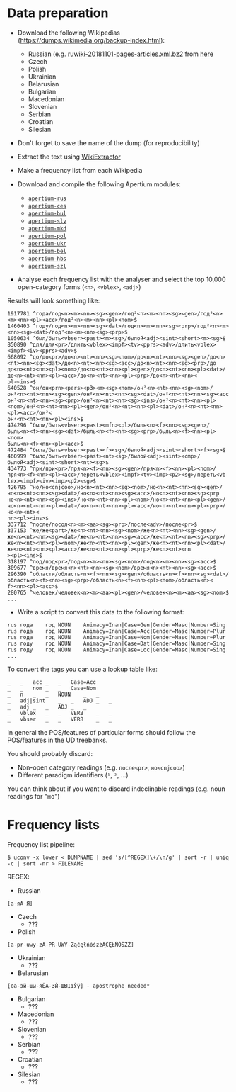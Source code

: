 

# Data preparation

* Download the following Wikipedias (https://dumps.wikimedia.org/backup-index.html):
  * Russian (e.g. [ruwiki-20181101-pages-articles.xml.bz2](https://dumps.wikimedia.org/ruwiki/20181101/ruwiki-20181101-pages-articles.xml.bz2) from [here](https://dumps.wikimedia.org/ruwiki/20181101/)
  * Czech
  * Polish
  * Ukrainian
  * Belarusian
  * Bulgarian 
  * Macedonian 
  * Slovenian
  * Serbian
  * Croatian
  * Silesian

* Don't forget to save the name of the dump (for reproducibility)

* Extract the text using [WikiExtractor](https://github.com/apertium/WikiExtractor)

* Make a frequency list from each Wikipedia

* Download and compile the following Apertium modules:
  * [`apertium-rus`](https://github.com/apertium/apertium-rus)
  * [`apertium-ces`](https://github.com/apertium/apertium-ces)
  * [`apertium-bul`](https://github.com/apertium/apertium-bul)
  * [`apertium-slv`](https://github.com/apertium/apertium-slv)
  * [`apertium-mkd`](https://github.com/apertium/apertium-mkd)
  * [`apertium-pol`](https://github.com/apertium/apertium-pol)
  * [`apertium-ukr`](https://github.com/apertium/apertium-ukr)
  * [`apertium-bel`](https://github.com/apertium/apertium-bel)
  * [`apertium-hbs`](https://github.com/apertium/apertium-hbs)
  * [`apertium-szl`](https://github.com/apertium/apertium-szl)

* Analyse each frequency list with the analyser and select the top 10,000 open-category forms (`<n>`, `<vblex>`, `<adj>`)

Results will look something like:

```
1917781 ^года/год<n><m><nn><sg><gen>/год²<n><m><nn><sg><gen>/год²<n><m><nn><pl><acc>/год²<n><m><nn><pl><nom>$
1460403 ^году/год<n><m><nn><sg><dat>/год<n><m><nn><sg><prp>/год²<n><m><nn><sg><dat>/год²<n><m><nn><sg><prp>$
1050634 ^был/быть<vbser><past><m><sg>/былой<adj><sint><short><m><sg>$
850890 ^для/для<pr>/длить<vblex><impf><tv><pprs><adv>/длить<vblex><impf><iv><pprs><adv>$
668092 ^до/до<pr>/до<n><nt><nn><sg><nom>/до<n><nt><nn><sg><gen>/до<n><nt><nn><sg><dat>/до<n><nt><nn><sg><acc>/до<n><nt><nn><sg><prp>/до
до<n><nt><nn><pl><nom>/до<n><nt><nn><pl><gen>/до<n><nt><nn><pl><dat>/до<n><nt><nn><pl><acc>/до<n><nt><nn><pl><prp>/до<n><nt><nn><
pl><ins>$
640528 ^он/он<prn><pers><p3><m><sg><nom>/он²<n><nt><nn><sg><nom>/он²<n><nt><nn><sg><gen>/он²<n><nt><nn><sg><dat>/он²<n><nt><nn><sg><acc
он²<n><nt><nn><sg><prp>/он²<n><nt><nn><sg><ins>/он²<n><nt><nn><pl><nom>/он²<n><nt><nn><pl><gen>/он²<n><nt><nn><pl><dat>/он²<n><nt><nn><pl><acc>/он²<
он²<n><nt><nn><pl><ins>$
474296 ^были/быть<vbser><past><mfn><pl>/быль<n><f><nn><sg><gen>/быль<n><f><nn><sg><dat>/быль<n><f><nn><sg><prp>/быль<n><f><nn><pl><nom>
быль<n><f><nn><pl><acc>$
472484 ^была/быть<vbser><past><f><sg>/былой<adj><sint><short><f><sg>$
460999 ^было/быть<vbser><past><nt><sg>/былой<adj><sint><cmp>/былой<adj><sint><short><nt><sg>$
434773 ^при/при<pr>/пря<n><f><nn><sg><gen>/пря<n><f><nn><pl><nom>/пря<n><f><nn><pl><acc>/переть<vblex><impf><tv><imp><p2><sg>/переть<vb
lex><impf><iv><imp><p2><sg>$
426795 ^но/но<cnjcoo>/но<n><nt><nn><sg><nom>/но<n><nt><nn><sg><gen>/но<n><nt><nn><sg><dat>/но<n><nt><nn><sg><acc>/но<n><nt><nn><sg><prp
но<n><nt><nn><sg><ins>/но<n><nt><nn><pl><nom>/но<n><nt><nn><pl><gen>/но<n><nt><nn><pl><dat>/но<n><nt><nn><pl><acc>/но<n><nt><nn><pl><prp>/но<n><nt><
nn><pl><ins>$
337712 ^после/посол<n><m><aa><sg><prp>/после<adv>/после<pr>$
337153 ^же/же<part>/же<n><nt><nn><sg><nom>/же<n><nt><nn><sg><gen>/же<n><nt><nn><sg><dat>/же<n><nt><nn><sg><acc>/же<n><nt><nn><sg><prp>/
же<n><nt><nn><pl><nom>/же<n><nt><nn><pl><gen>/же<n><nt><nn><pl><dat>/же<n><nt><nn><pl><acc>/же<n><nt><nn><pl><prp>/же<n><nt><nn
><pl><ins>$
318197 ^под/под<pr>/под<n><m><nn><sg><nom>/под<n><m><nn><sg><acc>$
309677 ^время/время<n><nt><nn><sg><nom>/время<n><nt><nn><sg><acc>$
296390 ^области/область<n><f><nn><sg><gen>/область<n><f><nn><sg><dat>/область<n><f><nn><sg><prp>/область<n><f><nn><pl><nom>/область<n><
f><nn><pl><acc>$
280765 ^человек/человек<n><m><aa><pl><gen>/человек<n><m><aa><sg><nom>$
...
```

* Write a script to convert this data to the following format:

```
rus	года	год	NOUN	Animacy=Inan|Case=Gen|Gender=Masc|Number=Sing
rus	года	год	NOUN	Animacy=Inan|Case=Acc|Gender=Masc|Number=Plur
rus	года	год	NOUN	Animacy=Inan|Case=Nom|Gender=Masc|Number=Plur
rus	году	год	NOUN	Animacy=Inan|Case=Dat|Gender=Masc|Number=Sing
rus	году	год	NOUN	Animacy=Inan|Case=Loc|Gender=Masc|Number=Sing
...
```

To convert the tags you can use a lookup table like:

```
_	_	acc	_	_	Case=Acc
_	_	nom	_	_	Case=Nom
_	n	_	_	NOUN	_	_
_	adj|sint	_	_	ADJ	_	_
_	adj	_	_	ADJ	_	_
_	vblex	_	_	VERB	_	_
_	vbser	_	_	VERB	_	_
```

In general the POS/features of particular forms should follow the POS/features in the UD treebanks.

You should probably discard:

* Non-open category readings (e.g. `после<pr>`, `но<cnjcoo>`)
* Different paradigm identifiers (`¹`, `²`, ...)

You can think about if you want to discard indeclinable readings (e.g. noun readings for "но")


# Frequency lists

Frequency list pipeline:
```
$ uconv -x lower < DUMPNAME | sed 's/[^REGEX]\+/\n/g' | sort -r | uniq -c | sort -nr > FILENAME
```
REGEX:
* Russian
```
[а-яА-Я]
```
* Czech
    * ???
* Polish
```
[a-pr-uwy-zA-PR-UWY-ZąćęłńóśźżĄĆĘŁŃÓŚŹŻ]
```
* Ukrainian
    * ???
* Belarusian
```
[ёа-зй-шы-яЁА-ЗЙ-ШЫІіЎў] - apostrophe needed*
```
* Bulgarian 
    * ???
* Macedonian 
    * ???
* Slovenian
    * ???
* Serbian
    * ???
* Croatian
    * ???
* Silesian
    * ???
